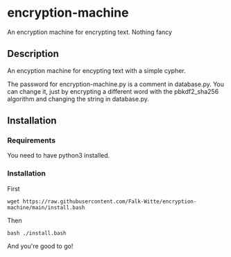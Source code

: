 # encryption-machine

An encryption machine for encrypting text. Nothing fancy

## Description

An encyption machine for encypting text with a simple cypher.

The password for encryption-machine.py is a comment in database.py. You can
change it, just by encrypting a different word with the pbkdf2_sha256 algorithm
and changing the string in database.py.

## Installation

### Requirements

You need to have python3 installed.

### Installation

First

    wget https://raw.githubusercontent.com/Falk-Witte/encryption-machine/main/install.bash

Then

    bash ./install.bash

And you're good to go!
